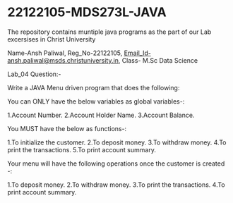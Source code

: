 # 22122105-MDS273L-JAVA

The repository contains muntiple java programs as the part of our Lab excersises in Christ University

Name-Ansh Paliwal,
Reg_No-22122105,
Email_Id-ansh.paliwal@msds.christuniversity.in,
Class- M.Sc Data Science

Lab_04 Question:-

Write a JAVA Menu driven program that does the following:

You can ONLY have the below variables as global variables-:

1.Account Number.
2.Account Holder Name.
3.Account Balance.

You MUST have the below as functions-:

1.To initialize the customer.
2.To deposit money.
3.To withdraw money.
4.To print the transactions.
5.To print account summary.

Your menu will have the following operations once the customer is created -:

1.To deposit money.
2.To withdraw money.
3.To print the transactions.
4.To print account summary.


